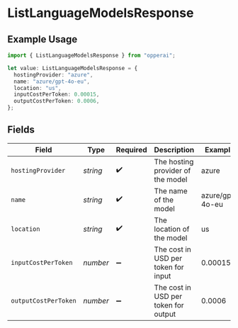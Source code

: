 # ListLanguageModelsResponse

## Example Usage

```typescript
import { ListLanguageModelsResponse } from "opperai";

let value: ListLanguageModelsResponse = {
  hostingProvider: "azure",
  name: "azure/gpt-4o-eu",
  location: "us",
  inputCostPerToken: 0.00015,
  outputCostPerToken: 0.0006,
};
```

## Fields

| Field                                | Type                                 | Required                             | Description                          | Example                              |
| ------------------------------------ | ------------------------------------ | ------------------------------------ | ------------------------------------ | ------------------------------------ |
| `hostingProvider`                    | *string*                             | :heavy_check_mark:                   | The hosting provider of the model    | azure                                |
| `name`                               | *string*                             | :heavy_check_mark:                   | The name of the model                | azure/gpt-4o-eu                      |
| `location`                           | *string*                             | :heavy_check_mark:                   | The location of the model            | us                                   |
| `inputCostPerToken`                  | *number*                             | :heavy_minus_sign:                   | The cost in USD per token for input  | 0.00015                              |
| `outputCostPerToken`                 | *number*                             | :heavy_minus_sign:                   | The cost in USD per token for output | 0.0006                               |